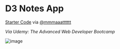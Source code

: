 # D3 Notes App

[Starter Code](https://gist.github.com/mmmaaatttttt/30534db95fa4473dce2c45912bd4908b) via [@mmmaaatttttt](https://gist.github.com/mmmaaatttttt)

_Via Udemy: The Advanced Web Developer Bootcamp_

![image](https://i.imgur.com/sMTVItn.png)

